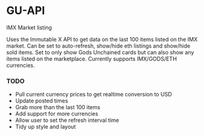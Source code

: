 # GU-API
IMX Market listing

Uses the Immutable X API to get data on the last 100 items listed on the IMX market. Can be set to auto-refresh, show/hide eth listings and show/hide sold items. Set to only show Gods Unchained cards but can also show any items listed on the marketplace. Currently supports IMX/GODS/ETH currencies.

### TODO
- Pull current currency prices to get realtime conversion to USD
- Update posted times
- Grab more than the last 100 items
- Add support for more currencies
- Allow user to set the refresh interval time
- Tidy up style and layout
